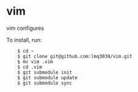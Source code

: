 vim
===

vim configures

To install, run:

        $ cd ~
        $ git clone git@github.com:lmq3030/vim.git
        $ mv vim .vim
        $ cd .vim
        $ git submodule init
        $ git submodule update
        $ git submodule sync
